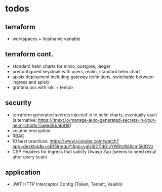 # todos

## terraform
- workspaces + hostname variable

## terraform cont.
- standard helm charts for minio, postgres, jaeger 
- preconfigured keycloak with users, realm, standard helm chart
- apisix deployment including gateway definitions, switchable between ingress and apisix
- grafana oss with loki + tempo

## security
- terraform generated secrets injected in to helm charts, eventually vault (alternative: https://itnext.io/manage-auto-generated-secrets-in-your-helm-charts-5aee48ba6918)
- volume encryption
- RBAC
- 10 best practices: https://www.youtube.com/watch?app=desktop&v=oBf5lrmquYI&pp=ygUSI211dGlyYW9rdWJlcm5ldGVz
- CSP Headers for Ingress that satisfy Owasp Zap (seems to need restat after every scan)

## application           
- JWT HTTP Interceptor Config (Token, Tenant, Vaadin)
